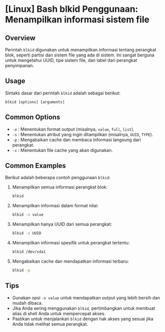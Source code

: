 # [Linux] Bash blkid Penggunaan: Menampilkan informasi sistem file

## Overview
Perintah `blkid` digunakan untuk menampilkan informasi tentang perangkat blok, seperti partisi dan sistem file yang ada di sistem. Ini sangat berguna untuk mengetahui UUID, tipe sistem file, dan label dari perangkat penyimpanan.

## Usage
Sintaks dasar dari perintah `blkid` adalah sebagai berikut:

```
blkid [options] [arguments]
```

## Common Options
- `-o` : Menentukan format output (misalnya, `value`, `full`, `list`).
- `-s` : Menentukan atribut yang ingin ditampilkan (misalnya, `UUID`, `TYPE`).
- `-p` : Mengabaikan cache dan membaca informasi langsung dari perangkat.
- `-c` : Menentukan file cache yang akan digunakan.

## Common Examples
Berikut adalah beberapa contoh penggunaan `blkid`:

1. Menampilkan semua informasi perangkat blok:
   ```bash
   blkid
   ```

2. Menampilkan informasi dalam format nilai:
   ```bash
   blkid -o value
   ```

3. Menampilkan hanya UUID dari semua perangkat:
   ```bash
   blkid -s UUID
   ```

4. Menampilkan informasi spesifik untuk perangkat tertentu:
   ```bash
   blkid /dev/sda1
   ```

5. Mengabaikan cache dan mendapatkan informasi terbaru:
   ```bash
   blkid -p
   ```

## Tips
- Gunakan opsi `-o value` untuk mendapatkan output yang lebih bersih dan mudah dibaca.
- Jika Anda sering menggunakan `blkid`, pertimbangkan untuk membuat alias di shell Anda untuk mempercepat akses.
- Pastikan untuk menjalankan `blkid` dengan hak akses yang sesuai jika Anda tidak melihat semua perangkat.